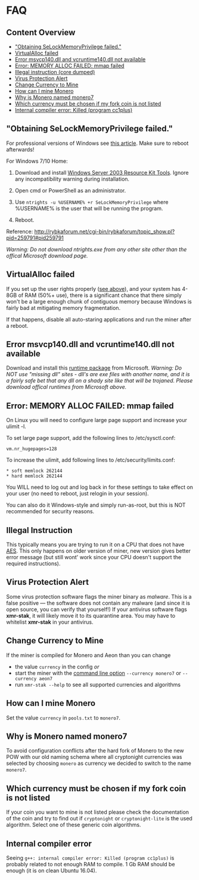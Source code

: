 # FAQ

## Content Overview
* ["Obtaining SeLockMemoryPrivilege failed."](#obtaining-selockmemoryprivilege-failed)
* [VirtualAlloc failed](#virtualalloc-failed)
* [Error msvcp140.dll and vcruntime140.dll not available](#error-msvcp140dll-and-vcruntime140dll-not-available)
* [Error: MEMORY ALLOC FAILED: mmap failed](#error-memory-alloc-failed-mmap-failed)
* [Illegal instruction (core dumped)](#illegal-instruction)
* [Virus Protection Alert](#virus-protection-alert)
* [Change Currency to Mine](#change-currency-to-mine)
* [How can I mine Monero](#how-can-i-mine-monero)
* [Why is Monero named monero7](#why-is-monero-named-monero7)
* [Which currency must be chosen if my fork coin is not listed](#which-currency-must-be-chosen-if-my-fork-coin-is-not-listed)
* [Internal compiler error: Killed (program cc1plus)](#internal-compiler-error)

## "Obtaining SeLockMemoryPrivilege failed."

For professional versions of Windows see [this article](https://msdn.microsoft.com/en-gb/library/ms190730.aspx).
Make sure to reboot afterwards!

For Windows 7/10 Home:

1) Download and install [Windows Server 2003 Resource Kit Tools](https://www.microsoft.com/en-us/download/details.aspx?id=17657). Ignore any incompatibility warning during installation.

2) Open cmd or PowerShell as an administrator.

3) Use `ntrights -u %USERNAME% +r SeLockMemoryPrivilege` where %USERNAME% is the user that will be running the program.

4) Reboot.

Reference: http://rybkaforum.net/cgi-bin/rybkaforum/topic_show.pl?pid=259791#pid259791

*Warning: Do not download ntrights.exe from any other site other than the offical Microsoft download page.*

## VirtualAlloc failed

If you set up the user rights properly ([see above](https://github.com/fireice-uk/xmr-stak/blob/master/doc/FAQ.md#selockmemoryprivilege-failed)), and your system has 4-8GB of RAM (50%+ use), there is a significant chance that there simply won't be a large enough chunk of contiguous memory because Windows is fairly bad at mitigating memory fragmentation.

If that happens, disable all auto-staring applications and run the miner after a reboot.

## Error msvcp140.dll and vcruntime140.dll not available

Download and install this [runtime package](https://go.microsoft.com/fwlink/?LinkId=746572) from Microsoft.  *Warning: Do NOT use "missing dll" sites - dll's are exe files with another name, and it is a fairly safe bet that any dll on a shady site like that will be trojaned.  Please download offical runtimes from Microsoft above.*


## Error: MEMORY ALLOC FAILED: mmap failed

On Linux you will need to configure large page support and increase your ulimit -l.

To set large page support, add the following lines to /etc/sysctl.conf:

    vm.nr_hugepages=128

To increase the ulimit, add following lines to /etc/security/limits.conf:

    * soft memlock 262144
    * hard memlock 262144

You WILL need to log out and log back in for these settings to take effect on your user (no need to reboot, just relogin in your session).

You can also do it Windows-style and simply run-as-root, but this is NOT recommended for security reasons.

## Illegal Instruction

This typically means you are trying to run it on a CPU that does not have [AES](https://en.wikipedia.org/wiki/AES_instruction_set).  This only happens on older version of miner, new version gives better error message (but still wont' work since your CPU doesn't support the required instructions).

## Virus Protection Alert

Some virus protection software flags the miner binary as *malware*. This is a false positive — the software does not contain any malware (and since it is open source, you can verify that yourself!)
If your antivirus software flags **xmr-stak**, it will likely move it to its quarantine area. You may have to whitelist **xmr-stak** in your antivirus.

## Change Currency to Mine

If the miner is compiled for Monero and Aeon than you can change
 - the value `currency` in the config *or*
 - start the miner with the [command line option](usage.md) `--currency monero7` or `--currency aeon7`
 - run `xmr-stak --help` to see all supported currencies and algorithms

## How can I mine Monero

Set the value `currency` in `pools.txt` to `monero7`.

## Why is Monero named monero7

To avoid configuration conflicts after the hard fork of Monero to the new POW with our old naming schema where all cryptonight currencies was selected by choosing `monero` as currency we decided to switch to the name `monero7`.

## Which currency must be chosen if my fork coin is not listed

If your coin you want to mine is not listed please check the documentation of the coin and try to find out if `cryptonight` or `cryptonight-lite` is the used algorithm.
Select one of these generic coin algorithms.

## Internal compiler error

Seeing `g++: internal compiler error: Killed (program cc1plus)` is probably related to not enough RAM to compile. 1 Gb RAM should be enough (it is on clean Ubuntu 16.04).
